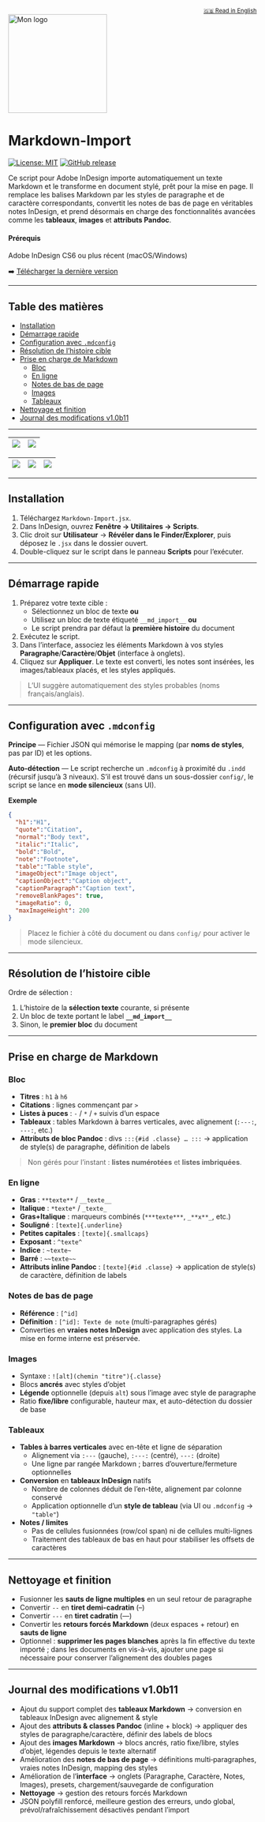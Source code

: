 <div align="right"><sub><a href="/">🇬🇧 Read in English</a></sub></div>
<img src="docs/images/automaticbook-logo.png" alt="Mon logo" width="200"/>

# Markdown-Import

[![License: MIT](https://img.shields.io/badge/License-MIT-yellow.svg)](https://opensource.org/licenses/MIT)
[![GitHub release](https://img.shields.io/github/v/release/lab-Spectral/Markdown-Import?include_prereleases&sort=semver)](https://github.com/lab-Spectral/Markdown-Import/releases/latest)

Ce script pour Adobe InDesign importe automatiquement un texte Markdown et le transforme en document stylé, prêt pour la mise en page. Il remplace les balises Markdown par les styles de paragraphe et de caractère correspondants, convertit les notes de bas de page en véritables notes InDesign, et prend désormais en charge des fonctionnalités avancées comme les **tableaux**, **images** et **attributs Pandoc**.

#### Prérequis
Adobe InDesign CS6 ou plus récent (macOS/Windows)

➡️ [Télécharger la dernière version](https://github.com/lab-Spectral/Markdown-Import/releases/latest)

---

## Table des matières

- [Installation](#installation)
- [Démarrage rapide](#démarrage-rapide)
- [Configuration avec `.mdconfig`](#configuration-avec-mdconfig)
- [Résolution de l’histoire cible](#resolution-de-lhistoire-cible)
- [Prise en charge de Markdown](#prise-en-charge-de-markdown)
  - [Bloc](#bloc)
  - [En ligne](#en-ligne)
  - [Notes de bas de page](#notes-de-bas-de-page)
  - [Images](#images)
  - [Tableaux](#tableaux)
- [Nettoyage et finition](#nettoyage-et-finition)
- [Journal des modifications v1.0b11](#journal-des-modifications-v10b11)

---

| <img src="docs/images/Markdown-import-screen1.png" style="max-width:100%; height:auto;"/> | <img src="docs/images/Markdown-import-screen2.png" style="max-width:100%; height:auto;"/> |
|---|---|

| <img src="docs/images/Markdown-import-config1.png" style="max-width:100%; height:auto;"/> | <img src="docs/images/Markdown-import-config2.png" style="max-width:100%; height:auto;"/> | <img src="docs/images/Markdown-import-config3.png" style="max-width:100%; height:auto;"/> |
|---|---|---|

---

## Installation

1. Téléchargez `Markdown-Import.jsx`.
2. Dans InDesign, ouvrez **Fenêtre → Utilitaires → Scripts**.
3. Clic droit sur **Utilisateur** → **Révéler dans le Finder/Explorer**, puis déposez le `.jsx` dans le dossier ouvert.
4. Double-cliquez sur le script dans le panneau **Scripts** pour l’exécuter.

---

## Démarrage rapide

1. Préparez votre texte cible :
   * Sélectionnez un bloc de texte **ou**
   * Utilisez un bloc de texte étiqueté `__md_import__` **ou**
   * Le script prendra par défaut la **première histoire** du document
2. Exécutez le script.
3. Dans l’interface, associez les éléments Markdown à vos styles **Paragraphe**/**Caractère**/**Objet** (interface à onglets).
4. Cliquez sur **Appliquer**. Le texte est converti, les notes sont insérées, les images/tableaux placés, et les styles appliqués.

> L’UI suggère automatiquement des styles probables (noms français/anglais).

---

## Configuration avec `.mdconfig`

**Principe** — Fichier JSON qui mémorise le mapping (par **noms de styles**, pas par ID) et les options.

**Auto-détection** — Le script recherche un `.mdconfig` à proximité du `.indd` (récursif jusqu’à 3 niveaux). S’il est trouvé dans un sous-dossier `config/`, le script se lance en **mode silencieux** (sans UI).

**Exemple**

```json
{
  "h1":"H1",
  "quote":"Citation",
  "normal":"Body text",
  "italic":"Italic",
  "bold":"Bold",
  "note":"Footnote",
  "table":"Table style",
  "imageObject":"Image object",
  "captionObject":"Caption object",
  "captionParagraph":"Caption text",
  "removeBlankPages": true,
  "imageRatio": 0,
  "maxImageHeight": 200
}
```

> Placez le fichier à côté du document ou dans `config/` pour activer le mode silencieux.

---

## Résolution de l’histoire cible

Ordre de sélection :
1. L’histoire de la **sélection texte** courante, si présente
2. Un bloc de texte portant le label **`__md_import__`**
3. Sinon, le **premier bloc** du document

---

## Prise en charge de Markdown

### Bloc

* **Titres** : `h1` à `h6`
* **Citations** : lignes commençant par `>`
* **Listes à puces** : `-` / `*` / `+` suivis d’un espace
* **Tableaux** : tables Markdown à barres verticales, avec alignement (`:---:`, `---:`, etc.)
* **Attributs de bloc Pandoc** : divs `:::{#id .classe} … :::` → application de style(s) de paragraphe, définition de labels

> Non gérés pour l’instant : **listes numérotées** et **listes imbriquées**.

### En ligne

* **Gras** : `**texte**` / `__texte__`
* **Italique** : `*texte*` / `_texte_`
* **Gras+Italique** : marqueurs combinés (`***texte***`, `_**x**_`, etc.)
* **Souligné** : `[texte]{.underline}`
* **Petites capitales** : `[texte]{.smallcaps}`
* **Exposant** : `^texte^`
* **Indice** : `~texte~`
* **Barré** : `~~texte~~`
* **Attributs inline Pandoc** : `[texte]{#id .classe}` → application de style(s) de caractère, définition de labels

### Notes de bas de page

* **Référence** : `[^id]`
* **Définition** : `[^id]: Texte de note` (multi-paragraphes gérés)
* Converties en **vraies notes InDesign** avec application des styles. La mise en forme interne est préservée.

### Images

* Syntaxe : `![alt](chemin "titre"){.classe}`
* Blocs **ancrés** avec styles d’objet
* **Légende** optionnelle (depuis `alt`) sous l’image avec style de paragraphe
* Ratio **fixe/libre** configurable, hauteur max, et auto-détection du dossier de base

### Tableaux

* **Tables à barres verticales** avec en-tête et ligne de séparation
  * Alignement via `:---` (gauche), `:---:` (centré), `---:` (droite)
  * Une ligne par rangée Markdown ; barres d’ouverture/fermeture optionnelles
* **Conversion** en **tableaux InDesign** natifs
  * Nombre de colonnes déduit de l’en-tête, alignement par colonne conservé
  * Application optionnelle d’un **style de tableau** (via UI ou `.mdconfig` → `"table"`)
* **Notes / limites**
  * Pas de cellules fusionnées (row/col span) ni de cellules multi-lignes
  * Traitement des tableaux de bas en haut pour stabiliser les offsets de caractères

---

## Nettoyage et finition

* Fusionner les **sauts de ligne multiples** en un seul retour de paragraphe
* Convertir `--` en **tiret demi-cadratin** (–)
* Convertir `---` en **tiret cadratin** (—)
* Convertir les **retours forcés Markdown** (deux espaces + retour) en **sauts de ligne**
* Optionnel : **supprimer les pages blanches** après la fin effective du texte importé ; dans les documents en vis-à-vis, ajouter une page si nécessaire pour conserver l’alignement des doubles pages

---

## Journal des modifications v1.0b11

- Ajout du support complet des **tableaux Markdown** → conversion en tableaux InDesign avec alignement & style
- Ajout des **attributs & classes Pandoc** (inline + block) → appliquer des styles de paragraphe/caractère, définir des labels de blocs
- Ajout des **images Markdown** → blocs ancrés, ratio fixe/libre, styles d’objet, légendes depuis le texte alternatif
- Amélioration des **notes de bas de page** → définitions multi‑paragraphes, vraies notes InDesign, mapping des styles
- Amélioration de l’**interface** → onglets (Paragraphe, Caractère, Notes, Images), presets, chargement/sauvegarde de configuration
- **Nettoyage** → gestion des retours forcés Markdown
- JSON polyfill renforcé, meilleure gestion des erreurs, undo global, prévol/rafraîchissement désactivés pendant l’import
